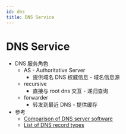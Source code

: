```yaml
---
id: dns
title: DNS Service
---
```


# DNS Service

- DNS 服务角色
  - AS - Authoritative Server
    - 提供域名 DNS 权威信息 - 域名信息源
  - recursive
    - 直接与 root dns 交互 - 递归查询
  - forwarder
    - 转发到最近 DNS - 提供缓存
- 参考
  - [Comparison of DNS server software](https://en.wikipedia.org/wiki/Comparison_of_DNS_server_software)
  - [List of DNS record types](https://en.wikipedia.org/wiki/List_of_DNS_record_types)

